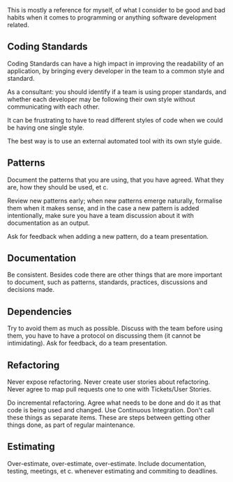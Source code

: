 This is mostly a reference for myself, of what I consider to be good and bad
habits when it comes to programming or anything software development related.

## Coding Standards

Coding Standards can have a high impact in improving the readability of an
application, by bringing every developer in the team to a common style and
standard.

As a consultant: you should identify if a team is using proper standards, and
whether each developer may be following their own style without communicating
with each other.

It can be frustrating to have to read different styles of code when we could be
having one single style.

The best way is to use an external automated tool with its own style guide.

## Patterns

Document the patterns that you are using, that you have agreed. What they are,
how they should be used, et c.

Review new patterns early; when new patterns emerge naturally, formalise them
when it makes sense, and in the case a new pattern is added intentionally, make
sure you have a team discussion about it with documentation as an output.

Ask for feedback when adding a new pattern, do a team presentation.

## Documentation

Be consistent. Besides code there are other things that are more important to
document, such as patterns, standards, practices, discussions and decisions
made.

## Dependencies

Try to avoid them as much as possible. Discuss with the team before using them,
you have to have a protocol on discussing them (it cannot be intimidating).
Ask for feedback, do a team presentation.

## Refactoring

Never expose refactoring. Never create user stories about refactoring. Never
agree to map pull requests one to one with Tickets/User Stories.

Do incremental refactoring. Agree what needs to be done and do it as that code
is being used and changed. Use Continuous Integration. Don't call these things
as separate items. These are steps between getting other things done, as part of
regular maintenance.

## Estimating

Over-estimate, over-estimate, over-estimate. Include documentation, testing,
meetings, et c. whenever estimating and commiting to deadlines.
